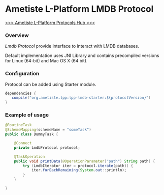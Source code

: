 # Ametiste L-Platform LMDB Protocol

[>>> Ametiste L-Platform Protocols Hub <<<](https://github.com/ametiste-oss/ametiste-lpp)

### Overview

_Lmdb Protocol_ provide interface to interact with LMDB databases.

Default implementation uses JNI Library and contains precompiled versions for Linux (64-bit) and Mac OS X (64 bit). 

### Configuration

Protocol can be added using Starter module.
```java
dependencies {
   compile("org.ametiste.lpp:lpp-lmdb-starter:${protocolVersion}")
}
```

### Example of usage

```java
@RoutineTask
@SchemeMapping(schemeName = "someTask")
public class DummyTask {

    @Connect
    private LmdbProtocol protocol;

    @TaskOperation
    public void printData(@OperationParameter("path") String path) {
        try (LmdbIterator iter = protocol.iterate(path)) {
            iter.forEachRemaining(System.out::println);
        }
    }

}
```